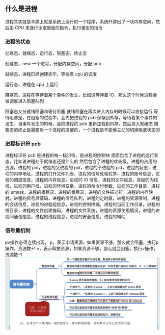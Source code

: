 ## 什么是进程

进程其实就是本质上就是系统上运行的一个程序，系统开辟出了一块内存空间，然后由 CPU 来逐行读取里面的指令，执行里面的指令

### 进程的状态

创建态，就绪态，运行态，阻塞态，终止态

创建态，new 一个进程，分配内存空间，分配 pcb

就绪态，进程已经创建完毕，等待着 cpu 的调度

运行态，进程在 cpu 上运行

阻塞态，进程在等待着某个事件的发生，比如说等待着 IO，那么这个时候进程会被调度进入阻塞队列

阻塞态又分就绪阻塞和等待阻塞
就绪阻塞在再次进入内存的时候可以直接运行
等待阻塞是，在阻塞的过程中，会先把进程的 pcb 保存到外存，等待着某个事件的发生，当事件发生的时候，会把进程的 pcb 重新加载到内存，然后进入就绪态
阻塞态的终止是需要另一个进程的提醒的，一个进程是不能够主动的切换阻塞状态的

### 进程标识符 pcb

进程标识符 pcb 是进程的唯一标识符，是进程的控制块
里面包含了进程的运行状态，比如说进程处于就绪态还是什么的
然后包含了进程的优先级，进程的占用的资源，进程的 pid，进程的父进程的 pid，进程的子进程的 pid，进程的状态，进程的内存地址，进程的打开文件列表，进程的信号处理程序，进程的账号信息，进程的调度信息，进程的内存信息，进程的 IO 信息，进程的文件信息，进程的内核栈，进程的用户栈，进程的环境变量，进程的命令行参数，进程的工作目录，进程的 umask，进程的根目录，进程的根目录，进程的文件描述符，进程的内存映射，进程的信号屏蔽码，进程的信号队列，进程的定时器，进程的资源限制，进程的会话信息，进程的进程组信息，进程的控制终端，进程的当前工作目录，进程的根目录，进程的文件创建掩码，进程的文件系统，进程的资源使用情况，进程的进程间通信信息，进程的线程信息，进程的安全信息，进程的辅助



### 信号量机制
pv操作必须连续出现，
p，表示申请资源，如果资源不够，那么就会阻塞，执行p操作，资源数+1
v，表示释放资源，如果资源不够，那么就会阻塞，执行v操作，资源数-1
![](images/20231017195803.png)